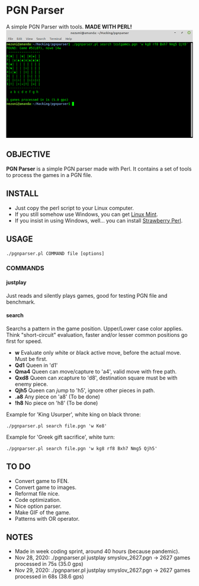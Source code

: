 # PGN Parser
A simple PGN Parser with tools. **MADE WITH PERL!**
![ScreenShot](https://raw.githubusercontent.com/NezumiRonin/pgnparser/main/screenshot.png)

## OBJECTIVE
**PGN Parser** is a simple PGN parser made with Perl.
It contains a set of tools to process the games in a PGN file.

## INSTALL
* Just copy the perl script to your Linux computer.
* If you still somehow use Windows, you can get [Linux Mint](https://linuxmint.com/).
* If you insist in using Windows, well... you can install [Strawberry Perl](http://strawberryperl.com/).
	

## USAGE
```shell
./pgnparser.pl COMMAND file [options]
```

### COMMANDS
#### justplay
Just reads and silently plays games, good for testing PGN file and benchmark.
#### search
Searchs a pattern in the game position. Upper/Lower case color applies. Think "short-circuit" evaluation, faster and/or lesser common positions go first for speed.


* **w**	Evaluate only *w*hite or *b*lack active move, before the actual move. Must be first.
* **Qd1** Queen in 'd1'
* **Qma4** Queen can *m*ove/capture to 'a4', valid move with free path.
* **Qxd8** Queen can *x*capture to 'd8', destination square must be with enemy piece.
* **Qjh5** Queen can *j*ump to 'h5', ignore other pieces in path.
* **.a8**  Any piece on 'a8' (To be done)
* **!h8**  No piece on 'h8' (To be done)

Example for 'King Usurper', white king on black throne:
```shell
./pgnparser.pl search file.pgn 'w Ke8'
```

Example for 'Greek gift sacrifice', white turn:
```shell
./pgnparser.pl search file.pgn 'w kg8 rf8 Bxh7 Nmg5 Qjh5'
```


## TO DO
* Convert game to FEN.
* Convert game to images.
* Reformat file nice.
* Code optimization.
* Nice option parser.
* Make GIF of the game.
* Patterns with OR operator.


## NOTES
* Made in week coding sprint, around 40 hours (because pandemic).
* Nov 28, 2020: ./pgnparser.pl justplay smyslov_2627.pgn -> 2627 games processed in 75s (35.0 gps)
* Nov 29, 2020: ./pgnparser.pl justplay smyslov_2627.pgn -> 2627 games processed in 68s (38.6 gps)


